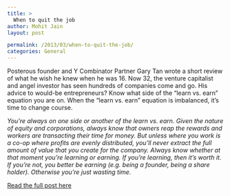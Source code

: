 ```yaml
---
title: >
  When to quit the job
author: Mohit Jain
layout: post

permalink: /2013/03/when-to-quit-the-job/
categories: General
---
```



Posterous founder and Y Combinator Partner Gary Tan wrote a short review of what he wish he knew when he was 16. Now 32, the venture capitalist and angel investor has seen hundreds of companies come and go. His advice to would-be entrepreneurs? Know what side of the “learn vs. earn” equation you are on. When the “learn vs. earn” equation is imbalanced, it’s time to change course.


<em>You’re always on one side or another of the learn vs. earn. Given the nature of equity and corporations, always know that owners reap the rewards and workers are transacting their time for money. But unless where you work is a co-op where profits are evenly distributed, you’ll never extract the full amount of value that you create for the company. Always know whether at that moment you’re learning or earning. If you’re learning, then it’s worth it. If you’re not, you better be earning (e.g. being a founder, being a share holder). Otherwise you’re just wasting time.</em>



[Read the full post here](http://blog.garrytan.com/lessons-from-2-5-that-i-wish-i-knew-at-2-4)
